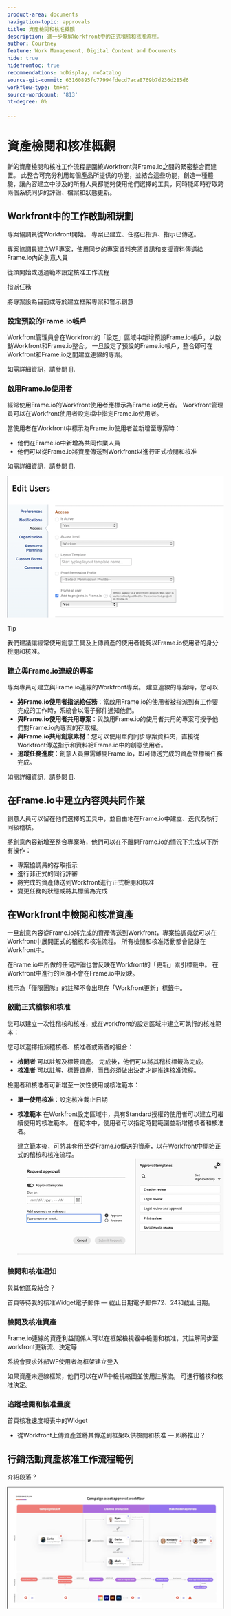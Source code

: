 ```yaml
---
product-area: documents
navigation-topic: approvals
title: 資產檢閱和核准概觀
description: 進一步瞭解Workfront中的正式稽核和核准流程。
author: Courtney
feature: Work Management, Digital Content and Documents
hide: true
hidefromtoc: true
recommendations: noDisplay, noCatalog
source-git-commit: 63160895fc77994fdecd7aca8769b7d236d285d6
workflow-type: tm+mt
source-wordcount: '813'
ht-degree: 0%

---
```



# 資產檢閱和核准概觀

新的資產檢閱和核准工作流程是圍繞Workfront與Frame.io之間的緊密整合而建置。 此整合可充分利用每個產品所提供的功能，並結合這些功能，創造一種體驗，讓內容建立中涉及的所有人員都能夠使用他們選擇的工具，同時能即時存取跨兩個系統同步的評論、檔案和狀態更新。

<!-- link to frame docs-->

## Workfront中的工作啟動和規劃

專案協調員從Workfront開始。 專案已建立、任務已指派、指示已傳送。

專案協調員建立WF專案，使用同步的專案資料夾將資訊和支援資料傳送給Frame.io內的創意人員

從頭開始或透過範本設定核准工作流程

指派任務

將專案設為目前或等於建立框架專案和警示創意

### 設定預設的Frame.io帳戶

Workfront管理員會在Workfront的「設定」區域中新增預設Frame.io帳戶，以啟動Workfront和Frame.io整合。 一旦設定了預設的Frame.io帳戶，整合即可在Workfront和Frame.io之間建立連線的專案。

如需詳細資訊，請參閱 [].


<!-- in procedure article we need to cover how groups work with projects and how the frame account is associated with a group. And that accounts other than the default can be added on a 1:1 basis using the dev token. -->


### 啟用Frame.io使用者

經常使用Frame.io的Workfront使用者應標示為Frame.io使用者。 Workfront管理員可以在Workfront使用者設定檔中指定Frame.io使用者。

當使用者在Workfront中標示為Frame.io使用者並新增至專案時：

* 他們在Frame.io中新增為共同作業人員
* 他們可以從Frame.io將資產傳送到Workfront以進行正式檢閱和核准

如需詳細資訊，請參閱 [].

![](assets/Frame-enabled-user.png)

>[!TIP]
>
>我們建議讓經常使用創意工具及上傳資產的使用者能夠以Frame.io使用者的身分檢閱和核准。

### 建立與Frame.io連線的專案

專案專員可建立與Frame.io連線的Workfront專案。 建立連線的專案時，您可以

* **將Frame.io使用者指派給任務**：當啟用Frame.io的使用者被指派到有工作要完成的工作時，系統會以電子郵件通知他們。
* **與Frame.io使用者共用專案**：與啟用Frame.io的使用者共用的專案可授予他們對Frame.io內專案的存取權。
* **與Frame.io共用創意素材**：您可以使用單向同步專案資料夾，直接從Workfront傳送指示和資料給Frame.io中的創意使用者。
* **追蹤任務進度**：創意人員無需離開Frame.io，即可傳送完成的資產並標籤任務完成。

如需詳細資訊，請參閱 [].

<!--Preassign approval templates to asks coming in the future-->


## 在Frame.io中建立內容與共同作業

創意人員可以留在他們選擇的工具中，並自由地在Frame.io中建立、迭代及執行同級稽核。

將創意內容新增至整合專案時，他們可以在不離開Frame.io的情況下完成以下所有操作：

* 專案協調員的存取指示
* 進行非正式的同行評審
* 將完成的資產傳送到Workfront進行正式檢閱和核准
* 變更任務的狀態或將其標籤為完成
<!-- * Notification of decision
* Upload new versions of connected assets marked as needs more work < will automatically connect>-->


## 在Workfront中檢閱和核准資產

一旦創意內容從Frame.io將完成的資產傳送到Workfront，專案協調員就可以在Workfront中展開正式的稽核和核准流程。 所有檢閱和核准活動都會記錄在Workfront中。

在Frame.io中所做的任何評論也會反映在Workfront的「更新」索引標籤中。 在Workfront中進行的回覆不會在Frame.io中反映。

標示為「僅限團隊」的註解不會出現在「Workfront更新」標籤中。

### 啟動正式稽核和核准

您可以建立一次性稽核和核准，或在workfront的設定區域中建立可執行的核准範本：

您可以選擇指派稽核者、核准者或兩者的組合：

* **檢閱者** 可以註解及標籤資產。 完成後，他們可以將其稽核標籤為完成。 <!--example of when to add reviewers-->
* **核准者** 可以註解、標籤資產，而且必須做出決定才能推進核准流程。

檢閱者和核准者可新增至一次性使用或核准範本：

<!--can also assign teams and set deadline-->

* **單一使用核准**：設定核准截止日期

* **核准範本**
在Workfront設定區域中，具有Standard授權的使用者可以建立可繼續使用的核准範本。 在範本中，使用者可以指定時間範圍並新增稽核者和核准者。 <!--do we want to mention any upcoming plans here? -->

  建立範本後，可將其套用至從Frame.io傳送的資產，以在Workfront中開始正式的稽核和核准流程。
  ![](assets/assign-template.png)

<!-- can set timreframe which calculates deadline once approval is started. >

    For more information, see [Create and manage Approval Templates](/)<!--don't forget link-->

### 檢閱和核准通知

與其他區段結合？

首頁等待我的核准Widget電子郵件 — 截止日期電子郵件72、24和截止日期。

<!-- upload assets directly to workfront to be reviewed in Frame.io/ Will have to send manually at first

Reviewer/approver needs to go through email to get to frame vier
-->

### 檢閱及核准資產

Frame.io連線的資產利益關係人可以在框架檢視器中檢閱和核准，其註解同步至workfront更新流、決定等

<!-- include screenshot from frame.io-->

系統會要求外部WF使用者為框架建立登入

如果資產未連線框架，他們可以在WF中檢視縮圖並使用註解流。 可進行稽核和核准決定。

### 追蹤檢閱和核准量度

首頁核准速度報表中的Widget

<!--
### Published approved assets to Adobe Experience Manager Assets

Use the native integration to send approved assets to AEM.
-->


* 從Workfront上傳資產並將其傳送到框架以供檢閱和核准 — 即將推出？

## 行銷活動資產核准工作流程範例

介紹段落？

![](assets/example-workflow.png) <!-- probbly need a different version of this but add something similar rather than typing all out?-->